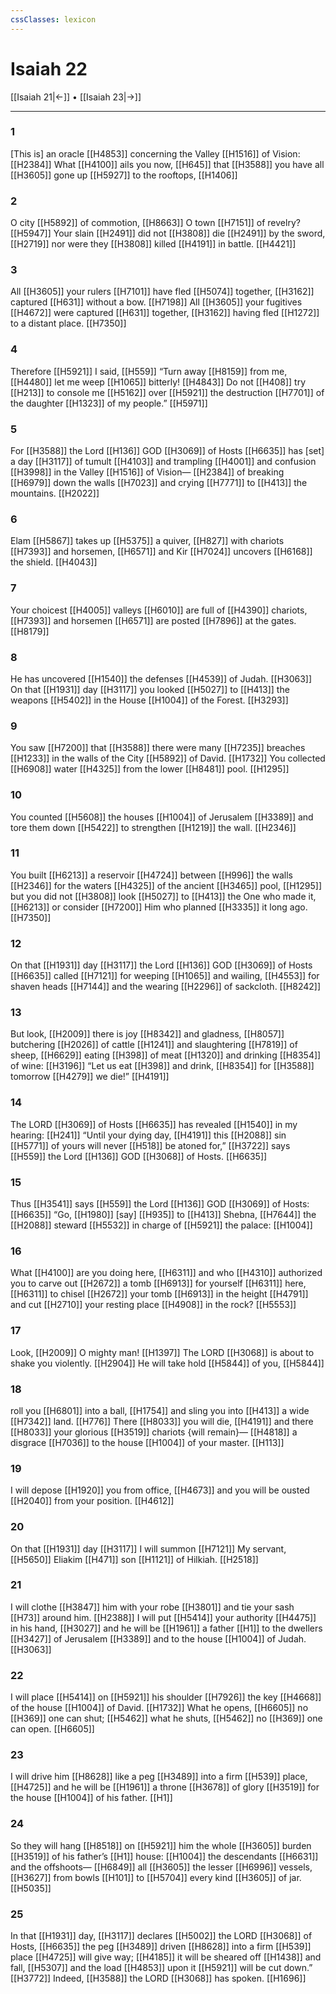 ```yaml
---
cssClasses: lexicon
---
```


# Isaiah 22

[[Isaiah 21|←]] • [[Isaiah 23|→]]

---

### 1
[This is] an oracle [[H4853]] concerning the Valley [[H1516]] of Vision: [[H2384]] What [[H4100]] ails you now, [[H645]] that [[H3588]] you have all [[H3605]] gone up [[H5927]] to the rooftops, [[H1406]]

### 2
O city [[H5892]] of commotion, [[H8663]] O town [[H7151]] of revelry? [[H5947]] Your slain [[H2491]] did not [[H3808]] die [[H2491]] by the sword, [[H2719]] nor were they [[H3808]] killed [[H4191]] in battle. [[H4421]]

### 3
All [[H3605]] your rulers [[H7101]] have fled [[H5074]] together, [[H3162]] captured [[H631]] without a bow. [[H7198]] All [[H3605]] your fugitives [[H4672]] were captured [[H631]] together, [[H3162]] having fled [[H1272]] to a distant place. [[H7350]]

### 4
Therefore [[H5921]] I said, [[H559]] “Turn away [[H8159]] from me, [[H4480]] let me weep [[H1065]] bitterly! [[H4843]] Do not [[H408]] try [[H213]] to console me [[H5162]] over [[H5921]] the destruction [[H7701]] of the daughter [[H1323]] of my people.” [[H5971]]

### 5
For [[H3588]] the Lord [[H136]] GOD [[H3069]] of Hosts [[H6635]] has [set] a day [[H3117]] of tumult [[H4103]] and trampling [[H4001]] and confusion [[H3998]] in the Valley [[H1516]] of Vision— [[H2384]] of breaking [[H6979]] down the walls [[H7023]] and crying [[H7771]] to [[H413]] the mountains. [[H2022]]

### 6
Elam [[H5867]] takes up [[H5375]] a quiver, [[H827]] with chariots [[H7393]] and horsemen, [[H6571]] and Kir [[H7024]] uncovers [[H6168]] the shield. [[H4043]]

### 7
Your choicest [[H4005]] valleys [[H6010]] are full of [[H4390]] chariots, [[H7393]] and horsemen [[H6571]] are posted [[H7896]] at the gates. [[H8179]]

### 8
He has uncovered [[H1540]] the defenses [[H4539]] of Judah. [[H3063]] On that [[H1931]] day [[H3117]] you looked [[H5027]] to [[H413]] the weapons [[H5402]] in the House [[H1004]] of the Forest. [[H3293]]

### 9
You saw [[H7200]] that [[H3588]] there were many [[H7235]] breaches [[H1233]] in the walls of the City [[H5892]] of David. [[H1732]] You collected [[H6908]] water [[H4325]] from the lower [[H8481]] pool. [[H1295]]

### 10
You counted [[H5608]] the houses [[H1004]] of Jerusalem [[H3389]] and tore them down [[H5422]] to strengthen [[H1219]] the wall. [[H2346]]

### 11
You built [[H6213]] a reservoir [[H4724]] between [[H996]] the walls [[H2346]] for the waters [[H4325]] of the ancient [[H3465]] pool, [[H1295]] but you did not [[H3808]] look [[H5027]] to [[H413]] the One who made it, [[H6213]] or consider [[H7200]] Him who planned [[H3335]] it long ago. [[H7350]]

### 12
On that [[H1931]] day [[H3117]] the Lord [[H136]] GOD [[H3069]] of Hosts [[H6635]] called [[H7121]] for weeping [[H1065]] and wailing, [[H4553]] for shaven heads [[H7144]] and the wearing [[H2296]] of sackcloth. [[H8242]]

### 13
But look, [[H2009]] there is joy [[H8342]] and gladness, [[H8057]] butchering [[H2026]] of cattle [[H1241]] and slaughtering [[H7819]] of sheep, [[H6629]] eating [[H398]] of meat [[H1320]] and drinking [[H8354]] of wine: [[H3196]] “Let us eat [[H398]] and drink, [[H8354]] for [[H3588]] tomorrow [[H4279]] we die!” [[H4191]]

### 14
The LORD [[H3069]] of Hosts [[H6635]] has revealed [[H1540]] in my hearing: [[H241]] “Until  your dying day, [[H4191]] this [[H2088]] sin [[H5771]] of yours will never [[H518]] be atoned for,” [[H3722]] says [[H559]] the Lord [[H136]] GOD [[H3068]] of Hosts. [[H6635]]

### 15
Thus [[H3541]] says [[H559]] the Lord [[H136]] GOD [[H3069]] of Hosts: [[H6635]] “Go, [[H1980]] [say] [[H935]] to [[H413]] Shebna, [[H7644]] the [[H2088]] steward [[H5532]] in charge of [[H5921]] the palace: [[H1004]]

### 16
What [[H4100]] are you doing here, [[H6311]] and who [[H4310]] authorized you  to carve out [[H2672]] a tomb [[H6913]] for yourself [[H6311]] here, [[H6311]] to chisel [[H2672]] your tomb [[H6913]] in the height [[H4791]] and cut [[H2710]] your resting place [[H4908]] in the rock? [[H5553]]

### 17
Look, [[H2009]] O mighty man! [[H1397]] The LORD [[H3068]] is about to shake you violently. [[H2904]] He will take hold [[H5844]] of you, [[H5844]]

### 18
roll you [[H6801]] into a ball, [[H1754]] and sling you into [[H413]] a wide [[H7342]] land. [[H776]] There [[H8033]] you will die, [[H4191]] and there [[H8033]] your glorious [[H3519]] chariots {will remain}— [[H4818]] a disgrace [[H7036]] to the house [[H1004]] of your master. [[H113]]

### 19
I will depose [[H1920]] you from office, [[H4673]] and you will be ousted [[H2040]] from your position. [[H4612]]

### 20
On that [[H1931]] day [[H3117]] I will summon [[H7121]] My servant, [[H5650]] Eliakim [[H471]] son [[H1121]] of Hilkiah. [[H2518]]

### 21
I will clothe [[H3847]] him with your robe [[H3801]] and tie your sash [[H73]] around him. [[H2388]] I will put [[H5414]] your authority [[H4475]] in his hand, [[H3027]] and he will be [[H1961]] a father [[H1]] to the dwellers [[H3427]] of Jerusalem [[H3389]] and to the house [[H1004]] of Judah. [[H3063]]

### 22
I will place [[H5414]] on [[H5921]] his shoulder [[H7926]] the key [[H4668]] of the house [[H1004]] of David. [[H1732]] What he opens, [[H6605]] no [[H369]] one can shut; [[H5462]] what he shuts, [[H5462]] no [[H369]] one can open. [[H6605]]

### 23
I will drive him [[H8628]] like a peg [[H3489]] into a firm [[H539]] place, [[H4725]] and he will be [[H1961]] a throne [[H3678]] of glory [[H3519]] for the house [[H1004]] of his father. [[H1]]

### 24
So they will hang [[H8518]] on [[H5921]] him the whole [[H3605]] burden [[H3519]] of his father’s [[H1]] house: [[H1004]] the descendants [[H6631]] and the offshoots— [[H6849]] all [[H3605]] the lesser [[H6996]] vessels, [[H3627]] from bowls [[H101]] to [[H5704]] every kind [[H3605]] of jar. [[H5035]]

### 25
In that [[H1931]] day, [[H3117]] declares [[H5002]] the LORD [[H3068]] of Hosts, [[H6635]] the peg [[H3489]] driven [[H8628]] into a firm [[H539]] place [[H4725]] will give way; [[H4185]] it will be sheared off [[H1438]] and fall, [[H5307]] and the load [[H4853]] upon it [[H5921]] will be cut down.” [[H3772]] Indeed, [[H3588]] the LORD [[H3068]] has spoken. [[H1696]]

